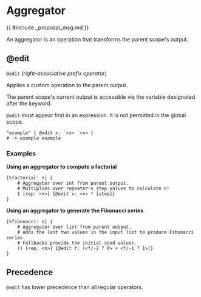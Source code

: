 # Aggregator

{{ #include _proposal_msg.md }}

An aggregator is an operation that transforms the parent scope's output.


## @edit

`@edit` *(right-associative prefix operator)*

Applies a custom operation to the parent output.

The parent scope's current output is accessible via the variable designated after the keyword.

`@edit` must appear first in an expression. It is not permitted in the global scope.

```rant
"example" { @edit x: `<x> `<x> }
# -> example example
```

### Examples

**Using an aggregator to compute a factorial**
```rant
[%factorial: n] {
    # Aggregator over int from parent output.
    # Multiplies over repeater's step values to calculate n!
    1 [rep: <n>] {@edit x: <x> * [step]}
}
```

**Using an aggregator to generate the Fibonacci series**
```rant
[%fibonacci: n] {
    # Aggregator over list from parent output.
    # Adds the last two values in the input list to produce Fibonacci series
    # Fallbacks provide the initial seed values.
    () [rep: <n>] {@edit f: (<f/-2 ? 0> + <f/-1 ? 1>)}
}
```


## Precedence

`@edit` has lower precedence than all regular operators.
